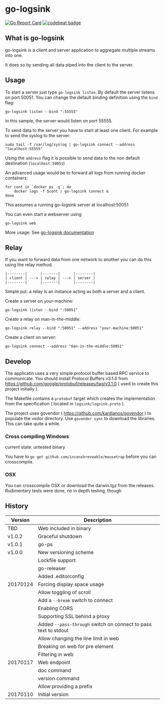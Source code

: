 # go-logsink

[![Go Report Card](https://goreportcard.com/badge/github.com/sascha-andres/go-logsink)](https://goreportcard.com/report/github.com/sascha-andres/go-logsink) [![codebeat badge](https://codebeat.co/badges/6e2d5bf5-5ca2-41a3-842d-631ba32d196c)](https://codebeat.co/projects/github-com-sascha-andres-go-logsink)

## What is go-logsink

go-logsink is a client and server application to aggregate multiple streams into one.

It does so by sending all data piped into the client to the server.

## Usage

To start a server just type `go-logsink listen`. By default the server listens on port 50051. You can change the default binding definition using the `bind` flag:

    go-logsink listen --bind ":55555"

In this sample, the server would listen on port 55555.

To send data to the server you have to start at least one client. For example to send the syslog to the server:

    sudo tail -f /var/log/syslog | go-logsink connect --address "localhost:55555"

Using the `address` flag it is possible to send data to the non default destination (`localhost:50051`)

An advanced usage would be to forward all logs from running docker containers:

    for cont in `docker ps -q`; do
        docker logs -f $cont | go-logsink connect &
    done

This assumes a running go-logsink server at localhost:50051

You can even start a webserver using

    go-logsink web

More usage: See [go-logsink documentation](docs/go-logsink.md)

## Relay

If you want to forward data from one network to another you can do this using the relay method.

    |--------|      |-------|      |--------|
    | client | ---> | relay | ---> | server |
    |--------|      |-------|      |--------|

Simple put: a relay is an instance acting as both a server and a client.

Create a server on your-machine:

    go-logsink listen --bind ":50051"

Create a relay on man-in-the-middle:

    go-logsink relay --bind ":50051" --address "your-machine:50051"

Create a client on server:

    go-logsink connect --address "man-in-the-middle:50051"

## Develop

The applicatin uses a very simple protocol buffer based RPC service to communicate. You should install Protocol Buffers v3.1.0
from https://github.com/google/protobuf/releases/tag/v3.1.0 ( used to create this project initially ).

The Makefile contains a `protobuf` target which creates the implementation from the specification ( located in `logsink/logsink.proto` ).

The project uses govendor ( https://github.com/kardianos/govendor ) to populate the vedor directory. Use `govendor sync` to download the libraries. This can take quite a while.

### Cross compiling Windows

current state: untested binary

You have to `go get github.com/inconshreveable/mousetrap` before you can crosscompile.

### OSX

You can crosscompile OSX or download the darwin.tgz from the releases.
Rudimentary tests were done, no in depth testing, though

## History

|Version|Description|
|---|---|
|TBD|Web included in binary|
|v1.0.2|Graceful shutdown|
|v1.0.1|go-ps|
|v1.0.0|New versioning scheme|
||Lockfile support|
||go-releaser|
||Added .editorconfig|
|20170124|Forcing display space usage|
||Allow toggling of scroll|
||Add a `--break` switch to connect|
||Enabling CORS|
||Supporting SSL behind a proxy|
||Added `--pass-through` switch on connect to pass text to stdout|
||Allow changing the line limit in web|
||Breaking on web for pre element|
||Filtering in web|
|20170117|Web endpoint|
||doc command|
||version command|
||Allow providing a prefix|
|20170110|Initial version|

